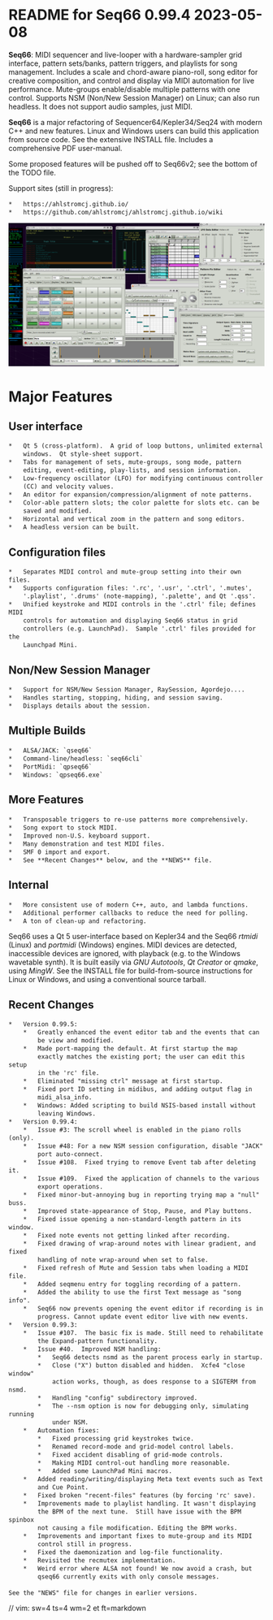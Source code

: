 # README for Seq66 0.99.4 2023-05-08

__Seq66__: MIDI sequencer and live-looper with a hardware-sampler grid
interface, pattern sets/banks, pattern triggers, and playlists for song
management. Includes a scale and chord-aware piano-roll, song editor for
creative composition, and control and display via MIDI automation for live
performance.  Mute-groups enable/disable multiple patterns with one control.
Supports NSM (Non/New Session Manager) on Linux; can also run headless.
It does not support audio samples, just MIDI.

__Seq66__ is a major refactoring of Sequencer64/Kepler34/Seq24
with modern C++ and new features.  Linux and Windows users can build this
application from source code.  See the extensive INSTALL file.
Includes a comprehensive PDF user-manual.

Some proposed features will be pushed off to Seq66v2; see the bottom of
the TODO file.

Support sites (still in progress):

    *   https://ahlstromcj.github.io/
    *   https://github.com/ahlstromcj/ahlstromcj.github.io/wiki

![Alt text](doc/latex/images/main-window/main-windows.png?raw=true "Seq66")

# Major Features

##  User interface

    *   Qt 5 (cross-platform).  A grid of loop buttons, unlimited external
        windows.  Qt style-sheet support.
    *   Tabs for management of sets, mute-groups, song mode, pattern
        editing, event-editing, play-lists, and session information.
    *   Low-frequency oscillator (LFO) for modifying continuous controller
        (CC) and velocity values.
    *   An editor for expansion/compression/alignment of note patterns.
    *   Color-able pattern slots; the color palette for slots etc. can be
        saved and modified.
    *   Horizontal and vertical zoom in the pattern and song editors.
    *   A headless version can be built.

##  Configuration files

    *   Separates MIDI control and mute-group setting into their own files.
    *   Supports configuration files: '.rc', '.usr', '.ctrl', '.mutes',
        '.playlist', '.drums' (note-mapping), '.palette', and Qt '.qss'.
    *   Unified keystroke and MIDI controls in the '.ctrl' file; defines MIDI
        controls for automation and displaying Seq66 status in grid
        controllers (e.g. LaunchPad).  Sample '.ctrl' files provided for the
        Launchpad Mini.

##  Non/New Session Manager

    *   Support for NSM/New Session Manager, RaySession, Agordejo....
    *   Handles starting, stopping, hiding, and session saving.
    *   Displays details about the session.

##  Multiple Builds

    *   ALSA/JACK: `qseq66`
    *   Command-line/headless: `seq66cli`
    *   PortMidi: `qpseq66`
    *   Windows: `qpseq66.exe`

##  More Features

    *   Transposable triggers to re-use patterns more comprehensively.
    *   Song export to stock MIDI.
    *   Improved non-U.S. keyboard support.
    *   Many demonstration and test MIDI files.
    *   SMF 0 import and export.
    *   See **Recent Changes** below, and the **NEWS** file.

##  Internal

    *   More consistent use of modern C++, auto, and lambda functions.
    *   Additional performer callbacks to reduce the need for polling.
    *   A ton of clean-up and refactoring.

Seq66 uses a Qt 5 user-interface based on Kepler34 and the Seq66 *rtmidi*
(Linux) and *portmidi* (Windows) engines.  MIDI devices are detected,
inaccessible devices are ignored, with playback (e.g. to the Windows wavetable
synth). It is built easily via *GNU Autotools*, *Qt Creator* or *qmake*, using
*MingW*.  See the INSTALL file for build-from-source instructions for Linux or
Windows, and using a conventional source tarball.

## Recent Changes

    *   Version 0.99.5:
        *   Greatly enhanced the event editor tab and the events that can
            be view and modified.
        *   Made port-mapping the default. At first startup the map
            exactly matches the existing port; the user can edit this setup
            in the 'rc' file.
        *   Eliminated "missing ctrl" message at first startup.
        *   Fixed port ID setting in midibus, and adding output flag in
            midi_alsa_info.
        *   Windows: Added scripting to build NSIS-based install without
            leaving Windows.
    *   Version 0.99.4:
        *   Issue #3: The scroll wheel is enabled in the piano rolls (only).
        *   Issue #48: For a new NSM session configuration, disable "JACK"
            port auto-connect.
        *   Issue #108.  Fixed trying to remove Event tab after deleting it.
        *   Issue #109.  Fixed the application of channels to the various
            export operations.
        *   Fixed minor-but-annoying bug in reporting trying map a "null" buss.
        *   Improved state-appearance of Stop, Pause, and Play buttons.
        *   Fixed issue opening a non-standard-length pattern in its window.
        *   Fixed note events not getting linked after recording.
        *   Fixed drawing of wrap-around notes with linear gradient, and fixed
            handling of note wrap-around when set to false.
        *   Fixed refresh of Mute and Session tabs when loading a MIDI file.
        *   Added seqmenu entry for toggling recording of a pattern.
        *   Added the ability to use the first Text message as "song info".
        *   Seq66 now prevents opening the event editor if recording is in
            progress. Cannot update event editor live with new events.
    *   Version 0.99.3:
        *   Issue #107.  The basic fix is made. Still need to rehabilitate
            the Expand-pattern functionality.
        *   Issue #40.  Improved NSM handling:
            *   Seq66 detects nsmd as the parent process early in startup.
            *   Close ("X") button disabled and hidden.  Xcfe4 "close window"
                action works, though, as does response to a SIGTERM from nsmd.
            *   Handling "config" subdirectory improved.
            *   The --nsm option is now for debugging only, simulating running
                under NSM.
        *   Automation fixes:
            *   Fixed processing grid keystrokes twice.
            *   Renamed record-mode and grid-model control labels.
            *   Fixed accident disabling of grid-mode controls.
            *   Making MIDI control-out handling more reasonable.
            *   Added some LaunchPad Mini macros.
        *   Added reading/writing/displaying Meta text events such as Text
            and Cue Point.
        *   Fixed broken "recent-files" features (by forcing 'rc' save).
        *   Improvements made to playlist handling. It wasn't displaying
            the BPM of the next tune.  Still have issue with the BPM spinbox
            not causing a file modification. Editing the BPM works.
        *   Improvements and important fixes to mute-group and its MIDI
            control still in progress.
        *   Fixed the daemonization and log-file functionality.
        *   Revisited the recmutex implementation.
        *   Weird error where ALSA not found! We now avoid a crash, but
            qseq66 currently exits with only console messages.

    See the "NEWS" file for changes in earlier versions.

// vim: sw=4 ts=4 wm=2 et ft=markdown
